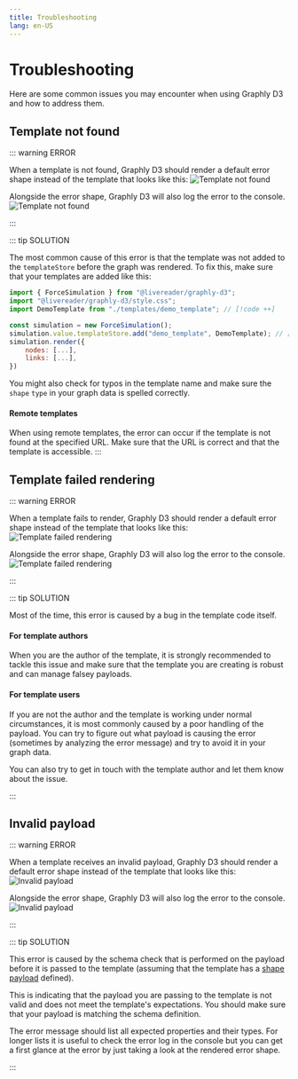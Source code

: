 ```yaml
---
title: Troubleshooting
lang: en-US
---
```


# Troubleshooting

Here are some common issues you may encounter when using Graphly D3 and how to address them.

## Template not found

::: warning ERROR

When a template is not found, Graphly D3 should render a default error shape instead of the template that looks like this:
![Template not found](/assets/troubleshooting/not-found-node.png)

Alongside the error shape, Graphly D3 will also log the error to the console.
![Template not found](/assets/troubleshooting/not-found.png)

:::

::: tip SOLUTION

The most common cause of this error is that the template was not added to the `templateStore` before the graph was rendered. To fix this, make sure that your templates are added like this:

```js
import { ForceSimulation } from "@livereader/graphly-d3";
import "@livereader/graphly-d3/style.css";
import DemoTemplate from "./templates/demo_template"; // [!code ++]

const simulation = new ForceSimulation();
simulation.value.templateStore.add("demo_template", DemoTemplate); // [!code ++]
simulation.render({
	nodes: [...],
	links: [...],
})
```

You might also check for typos in the template name and make sure the `shape` `type` in your graph data is spelled correctly.

#### Remote templates

When using remote templates, the error can occur if the template is not found at the specified URL.
Make sure that the URL is correct and that the template is accessible.
:::

## Template failed rendering

::: warning ERROR

When a template fails to render, Graphly D3 should render a default error shape instead of the template that looks like this:
![Template failed rendering](/assets/troubleshooting/failed-rendering-node.png)

Alongside the error shape, Graphly D3 will also log the error to the console.
![Template failed rendering](/assets/troubleshooting/failed-rendering.png)

:::

::: tip SOLUTION

Most of the time, this error is caused by a bug in the template code itself.

#### For template authors

When you are the author of the template, it is strongly recommended to tackle this issue and make sure that the template you are creating is robust and can manage falsey payloads.

#### For template users

If you are not the author and the template is working under normal circumstances, it is most commonly caused by a poor handling of the payload. You can try to figure out what payload is causing the error (sometimes by analyzing the error message) and try to avoid it in your graph data.

You can also try to get in touch with the template author and let them know about the issue.

:::

## Invalid payload

::: warning ERROR

When a template receives an invalid payload, Graphly D3 should render a default error shape instead of the template that looks like this:
![Invalid payload](/assets/troubleshooting/invalid-payload-node.png)

Alongside the error shape, Graphly D3 will also log the error to the console.
![Invalid payload](/assets/troubleshooting/invalid-payload.png)

:::

::: tip SOLUTION

This error is caused by the schema check that is performed on the payload before it is passed to the template
(assuming that the template has a [shape payload](/template-api/shape_payload) defined).

This is indicating that the payload you are passing to the template is not valid and does not meet the template's expectations.
You should make sure that your payload is matching the schema definition.

The error message should list all expected properties and their types.
For longer lists it is useful to check the error log in the console but you can get a first glance at the error by just taking a look at the rendered error shape.

:::
